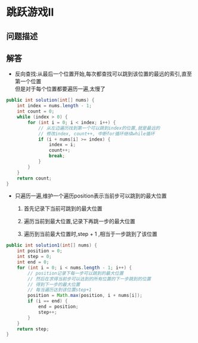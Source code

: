 # 跳跃游戏II

## 问题描述

## 解答

* 反向查找:从最后一个位置开始,每次都查找可以跳到该位置的最远的索引,直至第一个位置  
    但是对于每个位置都要遍历一遍,太慢了

``` java
public int solution(int[] nums) {
    int index = nums.length - 1;
    int count = 0;
    while (index > 0) {
        for (int i = 0; i < index; i++) {
            // 从左边遍历找到第一个可以跳到index的位置,就是最远的
            // 修改index, count++, 中断for循环继续while循环
            if (i + nums[i] >= index) {
                index = i;
                count++;
                break;
            }
        }
    }
    return count;
}
```

* 只遍历一遍,维护一个遍历position表示当前步可以跳到的最大位置  
    1. 首先记录下当前可跳到的最大位置

    2. 遍历当前到最大位置,记录下再跳一步的最大位置

    3. 遍历到当前最大位置时,step + 1 ,相当于一步跳到了该位置

``` java
public int solution1(int[] nums) {
    int position = 0;
    int step = 0;
    int end = 0;
    for (int i = 0; i < nums.length - 1; i++) {
        // position记录下每一步可以跳到的最大位置
        // 然后在求得当前步可以达到的所有位置的下一步跳到的位置
        // 得到下一步的最大位置
        // 每当遍历达到该位置step+1
        position = Math.max(position, i + nums[i]);
        if (i == end) {
            end = position;
            step++;
        }
    }
    return step;
}
```
